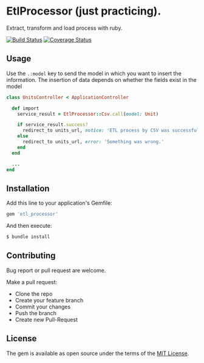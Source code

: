 # EtlProcessor (just practicing).

Extract, transform and load process with ruby.

[![Build Status](https://travis-ci.org/armando1339/etl_processor.svg?branch=master)](https://travis-ci.org/armando1339/etl_processor) [![Coverage Status](https://coveralls.io/repos/github/armando1339/etl_processor/badge.svg?branch=master)](https://coveralls.io/github/armando1339/etl_processor?branch=master)

## Usage

Use the `.:model` key to send the model in which you want to insert the information.
The insertion of data depends on whether the fields exist in the model

```ruby
class UnitsController < ApplicationController

  def import
    service_result = EtlProcessor::Csv.call(model: Unit)

    if service_result.success?
      redirect_to units_url, notice: 'ETL process by CSV was successfully.'
    else
      redirect_to units_url, error: 'Something was wrong.'
    end
  end

  ...
end
```

## Installation
Add this line to your application's Gemfile:

```ruby
gem 'etl_processor'
```

And then execute:
```bash
$ bundle install
```

## Contributing

Bug report or pull request are welcome.

Make a pull request:

- Clone the repo
- Create your feature branch
- Commit your changes
- Push the branch
- Create new Pull-Request

## License

The gem is available as open source under the terms of the [MIT License](https://opensource.org/licenses/MIT).
